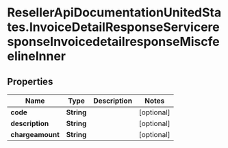 # ResellerApiDocumentationUnitedStates.InvoiceDetailResponseServiceresponseInvoicedetailresponseMiscfeelineInner

## Properties

Name | Type | Description | Notes
------------ | ------------- | ------------- | -------------
**code** | **String** |  | [optional] 
**description** | **String** |  | [optional] 
**chargeamount** | **String** |  | [optional] 


